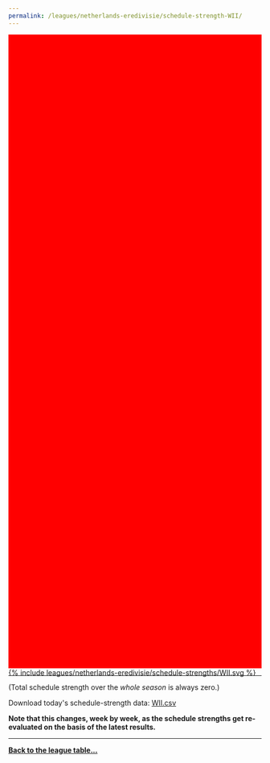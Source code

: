 ```yaml
---
permalink: /leagues/netherlands-eredivisie/schedule-strength-WII/
---
```


<style>
.svg-wrap {
    background-color:red;
    height:0;
    padding-top:250%; /* 350px/550px */
    position: relative;
}

svg {
    background-color: white;
    height: 100%;
    display:block;
    width: 100%;
    position: absolute;
    top:0;
    left:0;
}
</style>


<div class="svg-wrap">
{% include leagues/netherlands-eredivisie/schedule-strengths/WII.svg %}
</div>

-----

(Total schedule strength over the *whole season* is always zero.)


Download today's schedule-strength data: [WII.csv](/assets/leagues/netherlands-eredivisie/2020/schedule-strengths/WII.csv)

**Note that this changes, week by week, as the schedule strengths get re-evaluated on the
basis of the latest results.**

-----

[**Back to the league table...**](/leagues/netherlands-eredivisie)



